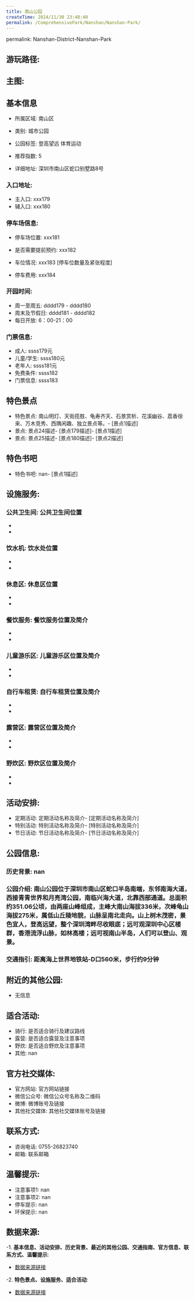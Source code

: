 ```yaml
---
title: 南山公园
createTime: 2024/11/30 23:48:40
permalink: /ComprehensivePark/Nanshan/Nanshan-Park/
---
```

permalink: Nanshan-District-Nanshan-Park
## 游玩路径:
<ImageCard
image="https://cgj.sz.gov.cn/attachment/1/1333/1333600/10774643.jpg"
title= "南山公园"
description= "南山明灯、天街揽胜、龟寿齐天、石景赏析、花溪幽谷、荔香徐来、万木竞秀、西隅闲趣、"
date="2024/11/30"
href="/"
author="深圳公园"
/>

## 主图:
<ImageCard
image="https://cgj.sz.gov.cn/img/4/4005/4005675/10774643.jpg"
title= "南山公园"
description= "南山公园位于深圳市南山区蛇口半岛南端，东邻南海大道，西接青青世界和月亮湾公园，南临兴海大道，北靠西部通道。总面积约351.06公顷，由两座山峰组成，主峰大南山海"
date="2024/11/30"
href="/"
author="深圳公园"
/>

## 基本信息

- 所属区域: 南山区

- 类别: 城市公园

- 公园标签: 登高望远 体育运动

- 推荐指数: 5

- 详细地址: 深圳市南山区蛇口别墅路8号

### 入口地址:
- 主入口: xxx179
- 辅入口: xxx180
### 停车场信息:
- 停车场位置: xxx181

- 是否需要提前预约: xxx182

- 车位情况: xxx183 [停车位数量及紧张程度]

- 停车费用: xxx184

### 开园时间:
- 周一至周五: dddd179 - dddd180
- 周末及节假日: dddd181 - dddd182
- 每日开放: 6：00-21：00

### 门票信息:
- 成人: ssss179元
- 儿童/学生: ssss180元
- 老年人: ssss181元
- 免费条件: ssss182
- 门票信息: ssss183
## 特色景点
- 特色景点: 南山明灯、天街揽胜、龟寿齐天、石景赏析、花溪幽谷、荔香徐来、万木竞秀、西隅闲趣、独立景点等。- [景点1描述]
- 景点: 景点24描述- [景点179描述]- [景点1描述]
- 景点: 景点25描述- [景点180描述]- [景点2描述]
## 特色书吧
- 特色书吧: nan- [景点1描述]
## 设施服务:
### 公共卫生间: 公共卫生间位置
- 
- 
### 饮水机: 饮水处位置
- 
- 
### 休息区: 休息区位置
- 
- 
### 餐饮服务: 餐饮服务位置及简介
- 
- 
### 儿童游乐区: 儿童游乐区位置及简介
- 
- 
### 自行车租赁: 自行车租赁位置及简介
- 
- 
### 露营区: 露营区位置及简介
- 
- 
### 野炊区: 野炊区位置及简介

- 
- 
## 活动安排:
- 定期活动: 定期活动名称及简介- [定期活动名称及简介]
- 特别活动: 特别活动名称及简介- [特别活动名称及简介]
- 节日活动: 节日活动名称及简介- [节日活动名称及简介]
## 公园信息:
### 历史背景: nan
### 公园介绍: 南山公园位于深圳市南山区蛇口半岛南端，东邻南海大道，西接青青世界和月亮湾公园，南临兴海大道，北靠西部通道。总面积约351.06公顷，由两座山峰组成，主峰大南山海拔336米，次峰龟山海拔275米，属低山丘陵地貌，山脉呈南北走向。山上树木茂密，景色宜人，登高远望，整个深圳湾畔尽收眼底；远可观深圳中心区楼群，香港流浮山脉，如林高楼；远可视南山半岛，人们可以登山、观景。
### 交通指引: 距离海上世界地铁站-D口560米，步行约9分钟

## 附近的其他公园:
- 无信息

## 适合活动:
- 骑行: 是否适合骑行及建议路线
- 露营: 是否适合露营及注意事项
- 野炊: 是否适合野炊及注意事项
- 其他: nan

## 官方社交媒体:
- 官方网站: 官方网站链接
- 微信公众号: 微信公众号名称及二维码
- 微博: 微博账号及链接
- 其他社交媒体: 其他社交媒体账号及链接

## 联系方式:
- 咨询电话: 0755-26823740
- 邮箱: 联系邮箱

## 温馨提示:
- 注意事项1: nan
- 注意事项2: nan
- 停车提示: nan
- 环保提示: nan

## 数据来源:
-1. **基本信息、活动安排、历史背景、最近的其他公园、交通指南、官方信息、联系方式、温馨提示**:
- [数据来源链接](https://cgj.sz.gov.cn/xsmh/gysz/csgy/content/post_10774643.html)

-2. **特色景点、设施服务、适合活动**:
- [数据来源链接](https://cgj.sz.gov.cn/xsmh/gysz/csgy/content/post_10774643.html)

